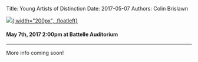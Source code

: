 Title: Young Artists of Distinction
Date: 2017-05-07
Authors: Colin Brislawn

[![ ]({filename}/images/2015-2016/StephenBeus200.jpg){:width="200px", .floatleft}]({filename}./YoungArtists.md)

#### May 7th, 2017 2:00pm at Battelle Auditorium

---

More info coming soon!